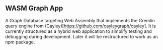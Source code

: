 ## WASM Graph App

A Graph Database targeting Web Assembly that implements the Gremlin query engine from (Cayley)[https://github.com/cayleygraph/cayley]. It is currently structured as a hybrid web application to simplify testing and debugging during development. Later it will be restructured to work as an npm package.